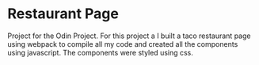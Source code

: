 # Restaurant Page

Project for the Odin Project. For this project a I built a taco restaurant page using webpack to compile all my code and created all the components using javascript. The components were styled using css. 
